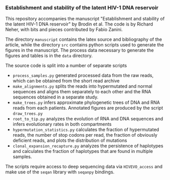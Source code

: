 ### Establishment and stability of the latent HIV-1 DNA reservoir

This repository accompanies the manuscript "Establishment and stability of the latent HIV-1 DNA reservoir" by Brodin et al. The code is by Richard Neher, with bits and pieces contributed by Fabio Zanini.

The directory `manuscript` contains the latex source and bibliography of the article, while the directory `src` contains python scripts used to generate the figures in the manuscript. The process data necessary to generate the figures and tables is in the `data` directory.

The source code is split into a number of separate scripts
 * `process_samples.py` generated processed data from the raw reads, which can be obtained from the short read archive
 * `make_alignments.py` splits the reads into hypermutated and normal sequences and aligns them separately to each other and the RNA sequences obtained in a separate study.
 * `make_trees.py` infers approximate phylogenetic trees of DNA and RNA reads from each patients. Annotated figures are produced by the script `draw_trees.py`
 * `root_to_tip.py` analyzes the evolution of RNA and DNA sequences and infers evolutionary rates in both compartments
 * `hypermutation_statistics.py` calculates the fraction of hypermutated reads, the number of stop codons per read, the fraction of obviously deficient reads, and plots the distribution of mutations
 * `clonal_expansion_recapture.py` analyzes the persistence of haplotypes and calculates the fraction of haplotypes that are found in multiple samples.

The scripts require access to deep sequencing data via `HIVEVO_access` and make use
of the `seqan` library with `seqanpy` bindings.